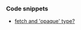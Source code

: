 ### Code snippets


- [fetch and 'opaque' type?](https://stackoverflow.com/questions/54896998/how-to-process-fetch-response-from-an-opaque-type)

